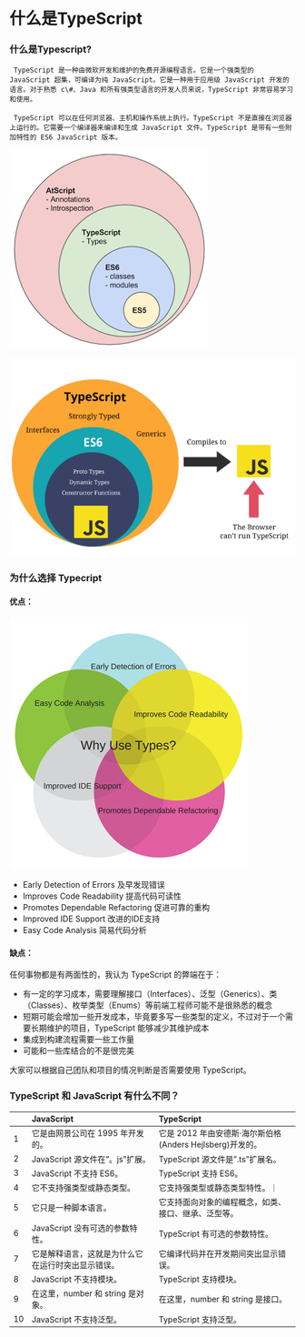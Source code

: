 # 什么是TypeScript

### 什么是Typescript?

     TypeScript 是一种由微软开发和维护的免费开源编程语言。它是一个强类型的 JavaScript 超集，可编译为纯 JavaScript。它是一种用于应用级 JavaScript 开发的语言。对于熟悉 c\#、Java 和所有强类型语言的开发人员来说，TypeScript 非常容易学习和使用。

     TypeScript 可以在任何浏览器、主机和操作系统上执行。TypeScript 不是直接在浏览器上运行的。它需要一个编译器来编译和生成 JavaScript 文件。TypeScript 是带有一些附加特性的 ES6 JavaScript 版本。

![](../.gitbook/assets/image.png)

![](../.gitbook/assets/image%20%281%29.png)

### 

### 为什么选择 Typecript

#### 优点：

![](../.gitbook/assets/image%20%282%29.png)

* Early Detection of Errors  及早发现错误
* Improves Code Readability 提高代码可读性
* Promotes Dependable Refactoring 促进可靠的重构
* Improved IDE Support 改进的IDE支持
* Easy Code Analysis  简易代码分析

#### 缺点：

任何事物都是有两面性的，我认为 TypeScript 的弊端在于：

* 有一定的学习成本，需要理解接口（Interfaces）、泛型（Generics）、类（Classes）、枚举类型（Enums）等前端工程师可能不是很熟悉的概念
* 短期可能会增加一些开发成本，毕竟要多写一些类型的定义，不过对于一个需要长期维护的项目，TypeScript 能够减少其维护成本
* 集成到构建流程需要一些工作量
* 可能和一些库结合的不是很完美

大家可以根据自己团队和项目的情况判断是否需要使用 TypeScript。



### TypeScript 和 JavaScript 有什么不同？

|  | JavaScript | TypeScript |
| :--- | :--- | :--- |
| 1 | 它是由网景公司在 1995 年开发的。 | 它是 2012 年由安德斯·海尔斯伯格\(Anders Hejlsberg\)开发的。 |
| 2 | JavaScript 源文件在”。js”扩展。 | TypeScript 源文件是”.ts”扩展名。 |
| 3 | JavaScript 不支持 ES6。 | TypeScript 支持 ES6。 |
| 4 | 它不支持强类型或静态类型。 | 它支持强类型或静态类型特性。｜ |
| 5 | 它只是一种脚本语言。 | 它支持面向对象的编程概念，如类、接口、继承、泛型等。 |
| 6 | JavaScript 没有可选的参数特性。 | TypeScript 有可选的参数特性。 |
| 7 | 它是解释语言，这就是为什么它在运行时突出显示错误。 | 它编译代码并在开发期间突出显示错误。 |
| 8 | JavaScript 不支持模块。 | TypeScript 支持模块。 |
| 9 | 在这里，number 和 string 是对象。 | 在这里，number 和 string 是接口。 |
| 10 | JavaScript 不支持泛型。 | TypeScript 支持泛型。 |



